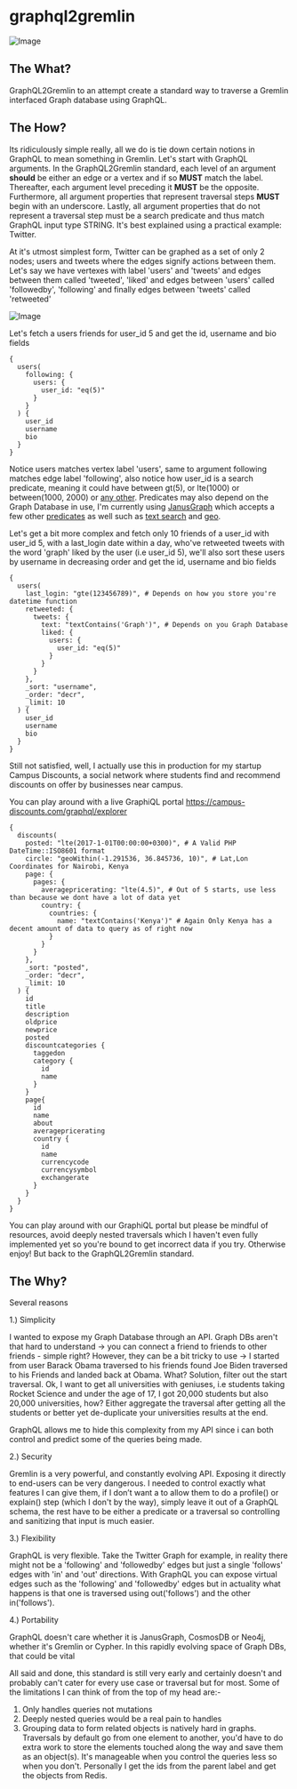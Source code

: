 # graphql2gremlin

![Image](graphql2gremlin.png?raw=true "graphql2gremlin")

## The What?

GraphQL2Gremlin to an attempt create a standard way to traverse a Gremlin interfaced Graph database using GraphQL.

## The How?

Its ridiculously simple really, all we do is tie down certain notions in GraphQL to mean something in Gremlin. Let's start with GraphQL arguments. In the GraphQL2Gremlin standard, each level of an argument **should** be either an edge or a vertex and if so **MUST** match the label. Thereafter, each argument level preceding it **MUST** be the opposite. Furthermore, all argument properties that represent traversal steps **MUST** begin with an underscore. Lastly, all argument properties that do not represent a traversal step must be a search predicate and thus match GraphQL input type STRING. It's best explained using a practical example: Twitter.


At it's utmost simplest form, Twitter can be graphed as a set of only 2 nodes; users and tweets where the edges signify actions between them. Let's say we have vertexes with label 'users' and 'tweets' and edges between them called 'tweeted', 'liked' and edges between 'users' called 'followedby', 'following' and finally edges between 'tweets' called 'retweeted'

![Image](twittergraph.png?raw=true "simple twitter graph")

Let's fetch a users friends for user_id 5 and get the id, username and bio fields

````
{
  users(
    following: {
      users: {
        user_id: "eq(5)"
      }
    }
  ) {
    user_id
    username
    bio
  }
}
````

Notice users matches vertex label 'users', same to argument following matches edge label 'following', also notice how user_id is a search predicate, meaning it could have between gt(5), or lte(1000) or between(1000, 2000) or [any other](http://tinkerpop.apache.org/docs/current/reference/#a-note-on-predicates). Predicates may also depend on the Graph Database in use, I'm currently using [JanusGraph](https://github.com/JanusGraph/janusgraph) which accepts a few other [predicates](http://docs.janusgraph.org/latest/search-predicates.html) as well such as [text search](http://docs.janusgraph.org/latest/search-predicates.html#_text_predicate) and [geo](http://docs.janusgraph.org/latest/search-predicates.html#_geo_predicate).

Let's get a bit more complex and fetch only 10 friends of a user_id with user_id 5, with a last_login date within a day, who've retweeted tweets with the word 'graph' liked by the user (i.e user_id 5), we'll also sort these users by username in decreasing order and get the id, username and bio fields

````
{
  users(
    last_login: "gte(123456789)", # Depends on how you store you're datetime function
    retweeted: {
      tweets: {
        text: "textContains('Graph')", # Depends on you Graph Database
        liked: {
          users: {
            user_id: "eq(5)"
          }
        }
      }
    },
    _sort: "username",
    _order: "decr",
    _limit: 10
  ) {
    user_id
    username
    bio
  }
}
````

Still not satisfied, well, I actually use this in production for my startup Campus Discounts, a social network where students find and recommend discounts on offer by businesses near campus.

You can play around with a live GraphiQL portal https://campus-discounts.com/graphql/explorer 

````
{
  discounts(
    posted: "lte(2017-1-01T00:00:00+0300)", # A Valid PHP DateTime::ISO8601 format
    circle: "geoWithin(-1.291536, 36.845736, 10)", # Lat,Lon Coordinates for Nairobi, Kenya
    page: {
      pages: {
        averagepricerating: "lte(4.5)", # Out of 5 starts, use less than because we dont have a lot of data yet
        country: {
          countries: {
            name: "textContains('Kenya')" # Again Only Kenya has a decent amount of data to query as of right now
          }
        }
      }
    },
    _sort: "posted",
    _order: "decr",
    _limit: 10
  ) {
    id
    title
    description
    oldprice
    newprice
    posted
    discountcategories {
      taggedon
      category {
        id
        name
      }
    }
    page{
      id
      name
      about
      averagepricerating
      country {
        id
        name
        currencycode
        currencysymbol
        exchangerate
      }
    }
  }
}
````

You can play around with our GraphiQL portal but please be mindful of resources, avoid deeply nested traversals which I haven't even fully implemented yet so you're bound to get incorrect data if you try. Otherwise enjoy! But back to the GraphQL2Gremlin standard.


## The Why?

Several reasons

1.) Simplicity

I wanted to expose my Graph Database through an API. Graph DBs aren't that hard to understand -> you can connect a friend to friends to other friends - simple right? However, they can be a bit tricky to use -> I started from user Barack Obama traversed to his friends found Joe Biden traversed to his Friends and landed back at Obama. What? Solution, filter out the start traversal. Ok, I want to get all universities with geniuses, i.e students taking Rocket Science and under the age of 17, I got 20,000 students but also 20,000 universities, how? Either aggregate the traversal after getting all the students or better yet de-duplicate your universities results at the end.

GraphQL allows me to hide this complexity from my API since i can both control and predict some of the queries being made.

2.) Security

Gremlin is a very powerful, and constantly evolving API. Exposing it directly to end-users can be very dangerous. I needed to control exactly what features I can give them, if I don’t want a to allow them to do a profile() or explain() step (which I don't by the way), simply leave it out of a GraphQL schema, the rest have to be either a predicate or a traversal so controlling and sanitizing that input is much easier.

3.) Flexibility

GraphQL is very flexible. Take the Twitter Graph for example, in reality there might not be a 'following' and 'followedby' edges but just a single 'follows' edges with 'in' and 'out' directions. With GraphQL you can expose virtual edges such as the 'following' and 'followedby' edges but in actuality what happens is that one is traversed using out('follows') and the other in('follows').

4.) Portability

GraphQL doesn't care whether it is JanusGraph, CosmosDB or Neo4j, whether it's Gremlin or Cypher. In this rapidly evolving space of Graph DBs, that could be vital



All said and done, this standard is still very early and certainly doesn't and probably can't cater for every use case or traversal but for most. Some of the limitations I can think of from the top of my head are:-

1) Only handles queries not mutations
2) Deeply nested queries would be a real pain to handles
3) Grouping data to form related objects is natively hard in graphs. Traversals by default go from one element to another, you'd have to do extra work to store the elements touched along the way and save them as an object(s). It's manageable when you control the queries less so when you don't. Personally I get the ids from the parent label and get the objects from Redis.
